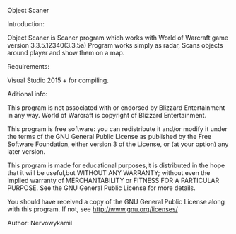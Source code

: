 Object Scaner

Introduction:

Object Scaner is Scaner program which works with World of Warcraft game version 3.3.5.12340(3.3.5a)
Program works simply as radar, Scans objects around player and show them on a map.

Requirements:

Visual Studio 2015 + for compiling.

Aditional info:

This program is not associated with or endorsed by Blizzard Entertainment in any way. 
World of Warcraft is copyright of Blizzard Entertainment.

This program is free software: you can redistribute it and/or modify
it under the terms of the GNU General Public License as published by
the Free Software Foundation, either version 3 of the License, or
(at your option) any later version.

This program is made for educational purposes,it is distributed 
in the hope that it will be useful,but WITHOUT ANY WARRANTY; 
without even the implied warranty of MERCHANTABILITY or FITNESS
FOR A PARTICULAR PURPOSE.  See the GNU General Public License
for more details.

You should have received a copy of the GNU General Public License
along with this program.  If not, see http://www.gnu.org/licenses/

Author: Nervowykamil
